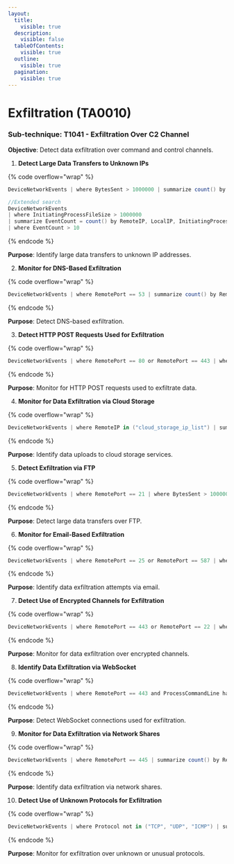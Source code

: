 ```yaml
---
layout:
  title:
    visible: true
  description:
    visible: false
  tableOfContents:
    visible: true
  outline:
    visible: true
  pagination:
    visible: true
---
```


# Exfiltration (TA0010)

### **Sub-technique: T1041 - Exfiltration Over C2 Channel**

**Objective**: Detect data exfiltration over command and control channels.&#x20;

1. **Detect Large Data Transfers to Unknown IPs**

{% code overflow="wrap" %}
```cs
DeviceNetworkEvents | where BytesSent > 1000000 | summarize count() by RemoteIP, LocalIP | where count() > 10

//Extended search
DeviceNetworkEvents
| where InitiatingProcessFileSize > 1000000
| summarize EventCount = count() by RemoteIP, LocalIP, InitiatingProcessAccountName, InitiatingProcessCommandLine, InitiatingProcessFileName, InitiatingProcessFileSize
| where EventCount > 10
```
{% endcode %}

**Purpose**: Identify large data transfers to unknown IP addresses.

2. **Monitor for DNS-Based Exfiltration**

{% code overflow="wrap" %}
```cs
DeviceNetworkEvents | where RemotePort == 53 | summarize count() by RemoteIP, LocalIP | where count() > 100
```
{% endcode %}

**Purpose**: Detect DNS-based exfiltration.

3. **Detect HTTP POST Requests Used for Exfiltration**

{% code overflow="wrap" %}
```cs
DeviceNetworkEvents | where RemotePort == 80 or RemotePort == 443 | where ProcessCommandLine has "POST" | project Timestamp, DeviceName, RemoteIP, ProcessCommandLine
```
{% endcode %}

**Purpose**: Monitor for HTTP POST requests used to exfiltrate data.

4. **Monitor for Data Exfiltration via Cloud Storage**

{% code overflow="wrap" %}
```cs
DeviceNetworkEvents | where RemoteIP in ("cloud_storage_ip_list") | summarize count() by RemoteIP, LocalIP | where count() > 50
```
{% endcode %}

**Purpose**: Identify data uploads to cloud storage services.

5. **Detect Exfiltration via FTP**

{% code overflow="wrap" %}
```cs
DeviceNetworkEvents | where RemotePort == 21 | where BytesSent > 1000000 | summarize count() by RemoteIP, LocalIP
```
{% endcode %}

**Purpose**: Detect large data transfers over FTP.

6. **Monitor for Email-Based Exfiltration**

{% code overflow="wrap" %}
```cs
DeviceNetworkEvents | where RemotePort == 25 or RemotePort == 587 | where BytesSent > 100000 | summarize count() by RemoteIP, LocalIP
```
{% endcode %}

**Purpose**: Identify data exfiltration attempts via email.

7. **Detect Use of Encrypted Channels for Exfiltration**

{% code overflow="wrap" %}
```cs
DeviceNetworkEvents | where RemotePort == 443 or RemotePort == 22 | where BytesSent > 500000 | summarize count() by RemoteIP, LocalIP
```
{% endcode %}

**Purpose**: Monitor for data exfiltration over encrypted channels.

8. **Identify Data Exfiltration via WebSocket**

{% code overflow="wrap" %}
```cs
DeviceNetworkEvents | where RemotePort == 443 and ProcessCommandLine has "websocket" | project Timestamp, DeviceName, RemoteIP, ProcessCommandLine
```
{% endcode %}

**Purpose**: Detect WebSocket connections used for exfiltration.

9. **Monitor for Data Exfiltration via Network Shares**

{% code overflow="wrap" %}
```cs
DeviceNetworkEvents | where RemotePort == 445 | summarize count() by RemoteIP, LocalIP | where count() > 20
```
{% endcode %}

**Purpose**: Identify data exfiltration via network shares.

10. **Detect Use of Unknown Protocols for Exfiltration**

{% code overflow="wrap" %}
```cs
DeviceNetworkEvents | where Protocol not in ("TCP", "UDP", "ICMP") | summarize count() by RemoteIP, LocalIP | where count() > 10
```
{% endcode %}

**Purpose**: Monitor for exfiltration over unknown or unusual protocols.
